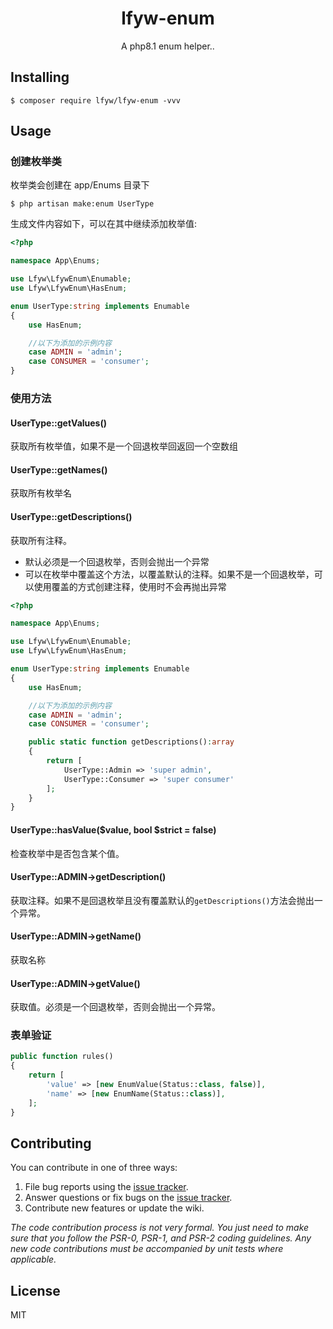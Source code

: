 <h1 align="center"> lfyw-enum </h1>

<p align="center"> A php8.1 enum helper..</p>


## Installing

```shell
$ composer require lfyw/lfyw-enum -vvv
```

## Usage

### 创建枚举类

枚举类会创建在 app/Enums 目录下

```shell
$ php artisan make:enum UserType
```

生成文件内容如下，可以在其中继续添加枚举值:

```php
<?php

namespace App\Enums;

use Lfyw\LfywEnum\Enumable;
use Lfyw\LfywEnum\HasEnum;

enum UserType:string implements Enumable
{
    use HasEnum;

    //以下为添加的示例内容
    case ADMIN = 'admin';
    case CONSUMER = 'consumer';
}
```

### 使用方法

#### UserType::getValues()

获取所有枚举值，如果不是一个回退枚举回返回一个空数组

#### UserType::getNames()

获取所有枚举名

#### UserType::getDescriptions()

获取所有注释。

* 默认必须是一个回退枚举，否则会抛出一个异常
* 可以在枚举中覆盖这个方法，以覆盖默认的注释。如果不是一个回退枚举，可以使用覆盖的方式创建注释，使用时不会再抛出异常
```php
<?php

namespace App\Enums;

use Lfyw\LfywEnum\Enumable;
use Lfyw\LfywEnum\HasEnum;

enum UserType:string implements Enumable
{
    use HasEnum;

    //以下为添加的示例内容
    case ADMIN = 'admin';
    case CONSUMER = 'consumer';

    public static function getDescriptions():array
    {
        return [
            UserType::Admin => 'super admin',
            UserType::Consumer => 'super consumer'
        ];
    }
}
```
#### UserType::hasValue($value, bool $strict = false)

 检查枚举中是否包含某个值。

#### UserType::ADMIN->getDescription()

获取注释。如果不是回退枚举且没有覆盖默认的`getDescriptions()`方法会抛出一个异常。

#### UserType::ADMIN->getName()

获取名称

#### UserType::ADMIN->getValue()

获取值。必须是一个回退枚举，否则会抛出一个异常。

### 表单验证

```php
public function rules()
{
    return [
        'value' => [new EnumValue(Status::class, false)],
        'name' => [new EnumName(Status::class)],
    ];
}

```

#### 

## Contributing

You can contribute in one of three ways:

1. File bug reports using the [issue tracker](https://github.com/lfyw/lfyw-enum/issues).
2. Answer questions or fix bugs on the [issue tracker](https://github.com/lfyw/lfyw-enum/issues).
3. Contribute new features or update the wiki.

_The code contribution process is not very formal. You just need to make sure that you follow the PSR-0, PSR-1, and PSR-2 coding guidelines. Any new code contributions must be accompanied by unit tests where applicable._

## License

MIT